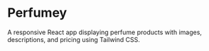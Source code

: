 # Perfumey
A responsive React app displaying perfume products with images, descriptions, and pricing using Tailwind CSS.
